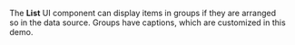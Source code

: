 The **List** UI component can display items in&nbsp;groups if&nbsp;they are arranged so&nbsp;in&nbsp;the data source. Groups have captions, which are customized in&nbsp;this demo.